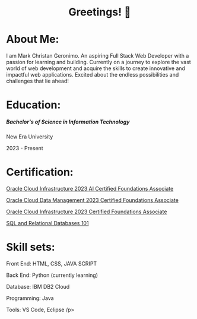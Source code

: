 <h1 align="center">Greetings! 👋 </h1>

<h1 align="left"> About Me: </h1>
<p align="left"> I am Mark Christan Geronimo. An aspiring Full Stack Web Developer with a passion for learning and building. Currently on a journey to explore the vast world of web development and acquire the skills to create innovative and impactful web applications. Excited about the endless possibilities and challenges that lie ahead! </p>

<h1 align="left">Education: </h1>
<h5 align="left">Bachelor's of Science in Information Technology </h5>
<p align="left">New Era University </p>
<p align="left">2023 - Present </p>

<h1 align="left">Certification: </h1>

[Oracle Cloud Infrastructure 2023 AI Certified Foundations Associate](https://catalog-education.oracle.com/pls/certview/sharebadge?id=BBB28220DE0A7C522B9C7137260710AF1F2E1892D729BE0E3A554C1F589A37C7)

[Oracle Cloud Data Management 2023 Certified Foundations Associate](https://catalog-education.oracle.com/pls/certview/sharebadge?id=D5308F450437D83D551AC817131A0FFFD0A9D261D72A1ED157F87439525C70B9)

[Oracle Cloud Infrastructure 2023 Certified Foundations Associate](https://catalog-education.oracle.com/pls/certview/sharebadge?id=3486046A87970676E8689C1FF84E3D882E5A8300794F7C746E5D5934746B69AC&fbclid=IwAR2M3aEBbKjvHFDdn8q_sYcq4VtYXyTNhtHyxDRArlrJax4nH25dvK7B0lg)

[SQL and Relational Databases 101](https://courses.cognitiveclass.ai/certificates/32c0c63987e841ff99259739157b27f9)

<h1 align="left">Skill sets: </h1>
<p>Front End: HTML, CSS, JAVA SCRIPT </p>
<p>Back End: Python (currently learning) </p>
<p>Database: IBM DB2 Cloud </p>
<p>Programming: Java </p>
<p>Tools: VS Code, Eclipse /p>
